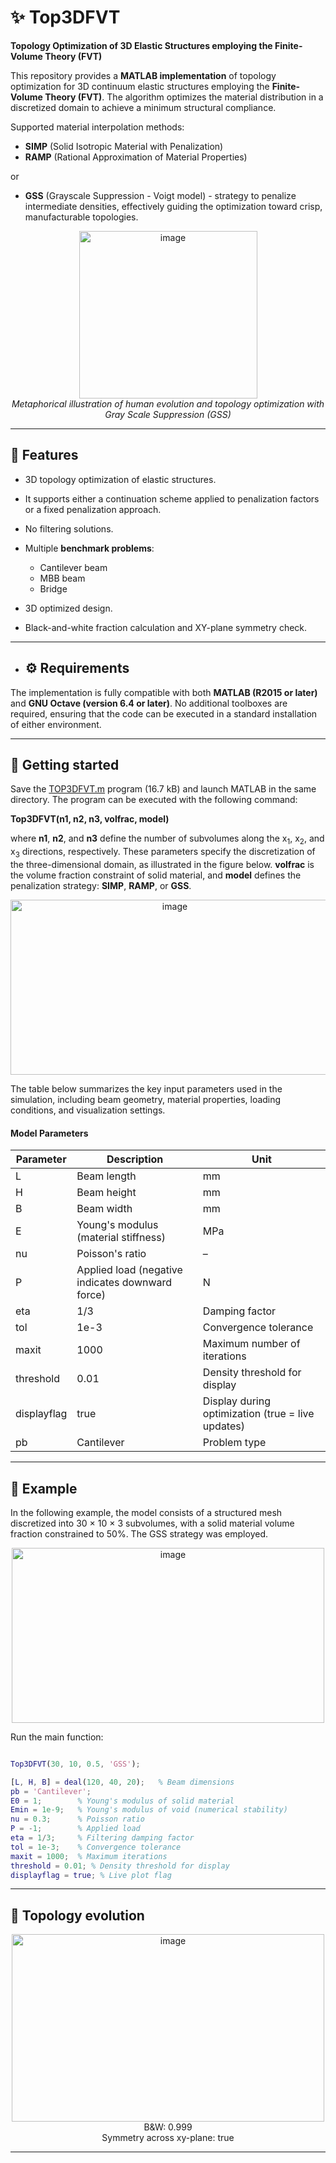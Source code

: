 # ✨ Top3DFVT

**Topology Optimization of 3D Elastic Structures employing the Finite-Volume Theory (FVT)**

This repository provides a **MATLAB implementation** of topology optimization for 3D continuum elastic structures employing the **Finite-Volume Theory (FVT)**. The algorithm optimizes the material distribution in a discretized domain to achieve a minimum structural compliance.

Supported material interpolation methods:
- **SIMP** (Solid Isotropic Material with Penalization)  
- **RAMP** (Rational Approximation of Material Properties)

or
 
- **GSS** (Grayscale Suppression - Voigt model) - strategy to penalize intermediate densities, effectively guiding the optimization toward crisp, manufacturable topologies.

<p align="center">
  <img width="285" height="268" alt="image" src="https://github.com/user-attachments/assets/f57dceaa-2773-4d08-992f-6858ca71c8fa" /><br>
  <em>Metaphorical illustration of human evolution and topology optimization with Gray Scale Suppression (GSS)</em>
</p>

----

## 📌 Features

- 3D topology optimization of elastic structures.
- It supports either a continuation scheme applied to penalization factors or a fixed penalization approach.
- No filtering solutions.

- Multiple **benchmark problems**:
  - Cantilever beam
  - MBB beam
  - Bridge

- 3D optimized design.
- Black-and-white fraction calculation and XY-plane symmetry check.

----

- ## ⚙️ Requirements

The implementation is fully compatible with both **MATLAB (R2015 or later)** and **GNU Octave (version 6.4 or later)**. No additional toolboxes are required, ensuring that the code can be executed in a standard installation of either environment.

----

## 🚀 Getting started

Save the [TOP3DFVT.m](https://raw.githubusercontent.com/arnaldojunioral/TOP3DFVT/main/TOP3DFVT.m) program (16.7 kB) and launch MATLAB in the same directory. The program can be executed with the following command:

**Top3DFVT(n1, n2, n3, volfrac, model)**

where **n1**, **n2**, and **n3** define the number of subvolumes along the x<sub>1</sub>, x<sub>2</sub>, and x<sub>3</sub> directions, respectively. These parameters specify the discretization of the three-dimensional domain, as illustrated in the figure below. **volfrac** is the volume fraction constraint of solid material, and **model** defines the penalization strategy: **SIMP**, **RAMP**, or **GSS**.

<!-- <p align="center">
<img width="350" height="350" alt="image" src="https://github.com/user-attachments/assets/3d92838e-2fcb-40f7-b0da-80d891ec62d6" />
</p> -->
<p align="center">
<img width="510" height="280" alt="image" src="https://github.com/user-attachments/assets/9efeaf36-5ae0-45d4-b3fc-7a83c7a8b952" />
</p>

The table below summarizes the key input parameters used in the simulation, including beam geometry, material properties, loading conditions, and visualization settings.

#### Model Parameters

| Parameter       | Description                                          | Unit             |
|-----------------|------------------------------------------------------|------------------|
| L             | Beam length                                          | mm               |
| H             | Beam height                                          | mm               |
| B             | Beam width                                           | mm               |
| E             | Young's modulus (material stiffness)                 | MPa              |
| nu            | Poisson's ratio                                      | –                |
| P             | Applied load (negative indicates downward force)     | N                |
| eta          | 1/3      | Damping factor                                    |
| tol          | 1e-3     | Convergence tolerance                                       |
| maxit        | 1000     | Maximum number of iterations                                |
| threshold    | 0.01     | Density threshold for display                               |
| displayflag  | true     | Display during optimization (true = live updates)         |
| pb           | Cantilever | Problem type                                              |

----

## 📌 Example

In the following example, the model consists of a structured mesh discretized into 30 × 10 × 3  subvolumes, with a solid material volume fraction constrained to 50%.
The GSS strategy was employed.

<p align="center">
<img width="500" height="280" alt="image" src="https://github.com/user-attachments/assets/3286338d-7d7f-4e84-8526-e4e316ec63df" />
</p>

Run the main function:

```matlab

Top3DFVT(30, 10, 0.5, 'GSS');  

[L, H, B] = deal(120, 40, 20);   % Beam dimensions
pb = 'Cantilever'; 
E0 = 1;        % Young's modulus of solid material
Emin = 1e-9;   % Young's modulus of void (numerical stability)
nu = 0.3;      % Poisson ratio
P = -1;        % Applied load
eta = 1/3;     % Filtering damping factor
tol = 1e-3;    % Convergence tolerance
maxit = 1000;  % Maximum iterations
threshold = 0.01; % Density threshold for display
displayflag = true; % Live plot flag

````

----

## 🎥 Topology evolution

<p align="center">
  <img width="500" height="300" alt="image" src="https://github.com/user-attachments/assets/16f8fb84-74f8-44b9-b356-09a90b7796d1" /><br>
  B&W: 0.999<br>
  Symmetry across xy-plane: true
</p>

----
